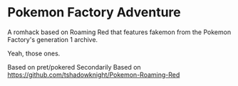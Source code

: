 # Pokemon Factory Adventure
A romhack based on Roaming Red that features fakemon from the Pokemon Factory's generation 1 archive.

Yeah, those ones.

Based on pret/pokered
Secondarily Based on https://github.com/tshadowknight/Pokemon-Roaming-Red
